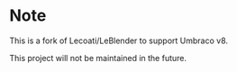 # Note
This is a fork of Lecoati/LeBlender to support Umbraco v8.

This project will not be maintained in the future.
